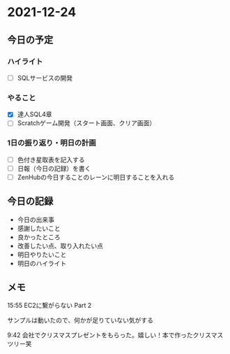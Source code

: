# 2021-12-24

## 今日の予定

### ハイライト

- [ ] SQLサービスの開発

### やること

- [x] 達人SQL4章
- [ ] Scratchゲーム開発（スタート画面、クリア画面）

### 1日の振り返り・明日の計画

- [ ] 色付き星取表を記入する
- [ ] 日報（今日の記録）を書く
- [ ] ZenHubの今日することのレーンに明日することを入れる

## 今日の記録

- 今日の出来事
- 感謝したいこと
- 良かったところ
- 改善したい点、取り入れたい点
- 明日やりたいこと
- 明日のハイライト

## メモ

15:55 EC2に繋がらない Part 2

サンプルは動いたので、何かが足りていない気がする

9:42 会社でクリスマスプレゼントをもらった。嬉しい！本で作ったクリスマスツリー笑